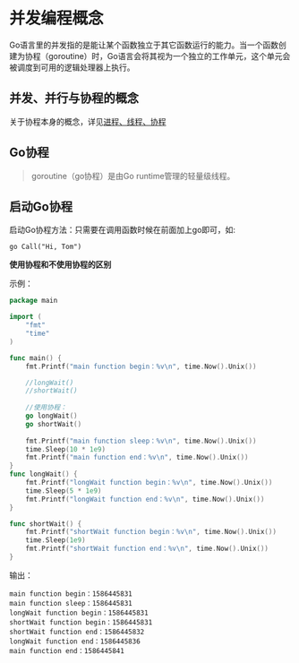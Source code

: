 # 并发编程概念

Go语言里的并发指的是能让某个函数独立于其它函数运行的能力。当一个函数创建为协程（goroutine）时，Go语言会将其视为一个独立的工作单元，这个单元会被调度到可用的逻辑处理器上执行。

## 并发、并行与协程的概念

关于协程本身的概念，详见[进程、线程、协程](/other/concurrent/#_5)


## Go协程

> goroutine（go协程）是由Go runtime管理的轻量级线程。


## 启动Go协程

启动Go协程方法：只需要在调用函数时候在前面加上go即可，如:
```text
go Call("Hi, Tom")
```

**使用协程和不使用协程的区别**

示例：
```go
package main

import (
	"fmt"
	"time"
)

func main() {
	fmt.Printf("main function begin：%v\n", time.Now().Unix())

	//longWait()
	//shortWait()
	
	//使用协程：
	go longWait()
	go shortWait()
	
	fmt.Printf("main function sleep：%v\n", time.Now().Unix())
	time.Sleep(10 * 1e9)
	fmt.Printf("main function end：%v\n", time.Now().Unix())
}
func longWait() {
	fmt.Printf("longWait function begin：%v\n", time.Now().Unix())
	time.Sleep(5 * 1e9)
	fmt.Printf("longWait function end：%v\n", time.Now().Unix())
}

func shortWait() {
	fmt.Printf("shortWait function begin：%v\n", time.Now().Unix())
	time.Sleep(1e9)
	fmt.Printf("shortWait function end：%v\n", time.Now().Unix())
}
```
输出：
```text
main function begin：1586445831
main function sleep：1586445831
longWait function begin：1586445831
shortWait function begin：1586445831
shortWait function end：1586445832
longWait function end：1586445836
main function end：1586445841
```
